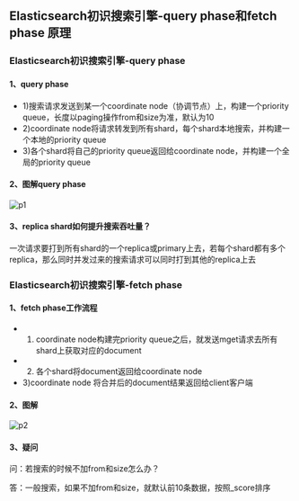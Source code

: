 ## Elasticsearch初识搜索引擎-query phase和fetch phase 原理

### Elasticsearch初识搜索引擎-query phase

#### 1、query phase

- 1)搜索请求发送到某一个coordinate node（协调节点）上，构建一个priority queue，长度以paging操作from和size为准，默认为10
- 2)coordinate node将请求转发到所有shard，每个shard本地搜索，并构建一个本地的priority queue
- 3)各个shard将自己的priority queue返回给coordinate node，并构建一个全局的priority queue

#### 2、图解query phase

![p1]()

#### 3、replica shard如何提升搜索吞吐量？

一次请求要打到所有shard的一个replica或primary上去，若每个shard都有多个replica，那么同时并发过来的搜索请求可以同时打到其他的replica上去

### Elasticsearch初识搜索引擎-fetch phase

#### 1、fetch phase工作流程
- 1) coordinate node构建完priority queue之后，就发送mget请求去所有shard上获取对应的document
- 2) 各个shard将document返回给coordinate node
- 3)coordinate node 将合并后的document结果返回给client客户端

#### 2、图解

![p2]()

#### 3、疑问

问：若搜索的时候不加from和size怎么办？

答：一般搜索，如果不加from和size，就默认前10条数据，按照_score排序

